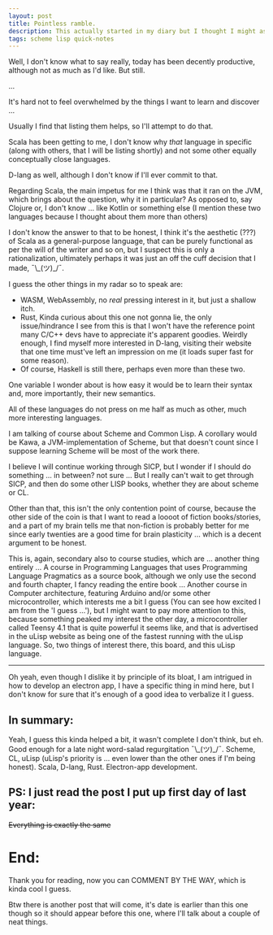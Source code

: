 ```yaml
---
layout: post
title: Pointless ramble.
description: This actually started in my diary but I thought I might as well put it here since technically this blog is a diary of sorts and it's been a while, so ... here we are!
tags: scheme lisp quick-notes
---
```


Well, I don't know what to say really, today has been decently productive, although not as much as I'd like.
But still.

...

It's hard not to feel overwhelmed by the things I want to learn and discover ...

Usually I find that listing them helps, so I'll attempt to do that.

Scala has been getting to me, I don't know why *that* language in specific (along with others, that I will be listing shortly) and not some other equally conceptually close languages.

D-lang as well, although I don't know if I'll ever commit to that.

Regarding Scala, the main impetus for me I think was that it ran on the JVM, which brings about the question, why it in particular? As opposed to, say Clojure or, I don't know ... like Kotlin or something else (I mention these two languages because I thought about them more than others)

I don't know the answer to that to be honest, I think it's the aesthetic (???) of Scala as a general-purpose language, that can be purely functional as per the will of the writer and so on, but I suspect this is only a rationalization, ultimately perhaps it was just an off the cuff decision that I made, ¯\\_(ツ)\_/¯.

I guess the other things in my radar so to speak are:

- WASM, WebAssembly, no *real* pressing interest in it, but just a shallow itch.
- Rust, Kinda curious about this one not gonna lie, the only issue/hindrance I see from this is that I won't have the reference point many C/C++ devs have to appreciate it's apparent goodies. Weirdly enough, I find myself more interested in D-lang, visiting their website that one time must've left an impression on me (it loads super fast for some reason).
- Of course, Haskell is still there, perhaps even more than these two.

One variable I wonder about is how easy it would be to learn their syntax and, more importantly, their new semantics.

All of these languages do not press on me half as much as other, much more interesting languages.

I am talking of course about Scheme and Common Lisp.
A corollary would be Kawa, a JVM-implementation of Scheme, but that doesn't count since I suppose learning Scheme will be most of the work there.

I believe I will continue working through SICP, but I wonder if I should do something ... in between? not sure ...
But I really can't wait to get through SICP, and then do some other LISP books, whether they are about scheme or CL.

Other than that, this isn't the only contention point of course, because the other side of the coin is that I want to read a loooot of fiction books/stories, and a part of my brain tells me that non-fiction is probably better for me since early twenties are a good time for brain plasticity ... which is a decent argument to be honest.

This is, again, secondary also to course studies, which are ... another thing entirely ...
A course in Programming Languages that uses Programming Language Pragmatics as a source book, although we only use the second and fourth chapter, I fancy reading the entire book ...
Another course in Computer architecture, featuring Arduino and/or some other microcontroller, which interests me a bit I guess (You can see how excited I am from the 'I guess ...'), but I might want to pay more attention to this, because something peaked my interest the other day, a microcontroller called Teensy 4.1 that is quite powerful it seems like, and that is advertised in the uLisp website as being one of the fastest running with the uLisp language.
So, two things of interest there, this board, and this uLisp language.

----

Oh yeah, even though I dislike it by principle of its bloat, I am intrigued in how to develop an electron app, I have a specific thing in mind here, but I don't know for sure that it's enough of a good idea to verbalize it I guess.


## In summary: ##

Yeah, I guess this kinda helped a bit, it wasn't complete I don't think, but eh. Good enough for a late night word-salad regurgitation ¯\\_(ツ)\_/¯.
Scheme, CL, uLisp (uLisp's priority is ... even lower than the other ones if I'm being honest).
Scala, D-lang, Rust.
Electron-app development.

## PS: I just read the post I put up first day of last year:
~~Everything is exactly the same~~


# End:
Thank you for reading, now you can COMMENT BY THE WAY, which is kinda cool I guess.

Btw there is another post that will come, it's date is earlier than this one though so it should appear before this one, where I'll talk about a couple of neat things.
